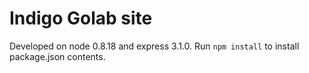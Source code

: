 # Indigo Golab site

Developed on node 0.8.18 and express 3.1.0.
Run ```npm install``` to install package.json contents.